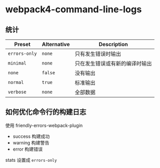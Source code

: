 # webpack4-command-line-logs

## 统计

| Preset        | Alternative | Description                   |
| ------------- | ----------- | ------------------------------|
| `errors-only` | `none`      | 只有发生错误时输出              |
| `minimal`     | `none`      | 只在发生错误或有新的编译时输出   |
| `none`        | `false`     | 没有输出                       |
| `normal`      | `true`      | 标准输出                       |
| `verbose`     | `none`      | 全部数据                       |

## 如何优化命令行的构建日志

使用 friendly-errors-webpack-plugin

- success 构建成功
- warning 构建警告
- error 构建错误

stats 设置成 `errors-only`
